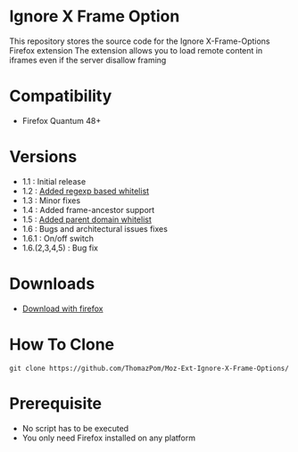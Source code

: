 # Ignore X Frame Option
This repository stores the source code for the Ignore X-Frame-Options Firefox extension
The extension allows you to load remote content in iframes even if the server disallow framing

# Compatibility
- Firefox Quantum 48+

# Versions

- 1.1 : Initial release
- 1.2 : [Added regexp based whitelist](https://github.com/ThomazPom/Moz-Ext-Ignore-X-Frame-Options/issues/1)
- 1.3 : Minor fixes
- 1.4 : Added frame-ancestor support
- 1.5 : [Added parent domain whitelist](https://github.com/ThomazPom/Moz-Ext-Ignore-X-Frame-Options/issues/4)
- 1.6 : Bugs and architectural issues fixes
- 1.6.1 : On/off switch
- 1.6.(2,3,4,5) : Bug fix


# Downloads
- [Download with firefox](https://addons.mozilla.org/fr/firefox/addon/ignore-x-frame-options-header/)

# How To Clone

```
git clone https://github.com/ThomazPom/Moz-Ext-Ignore-X-Frame-Options/
````
# Prerequisite

- No script has to be executed
- You only need Firefox installed on any platform

